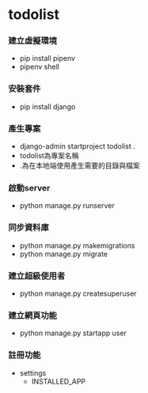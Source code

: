 # todolist

### 建立虛擬環境
- pip install pipenv
- pipenv shell

### 安裝套件
- pip install django

### 產生專案
- django-admin startproject todolist .
- todolist為專案名稱
- .為在本地端使用產生需要的目錄與檔案

### 啟動server
- python manage.py runserver

### 同步資料庫
- python manage.py makemigrations
- python manage.py migrate

### 建立超級使用者
- python manage.py createsuperuser

### 建立網頁功能
- python manage.py startapp user

### 註冊功能
- settings
    - INSTALLED_APP